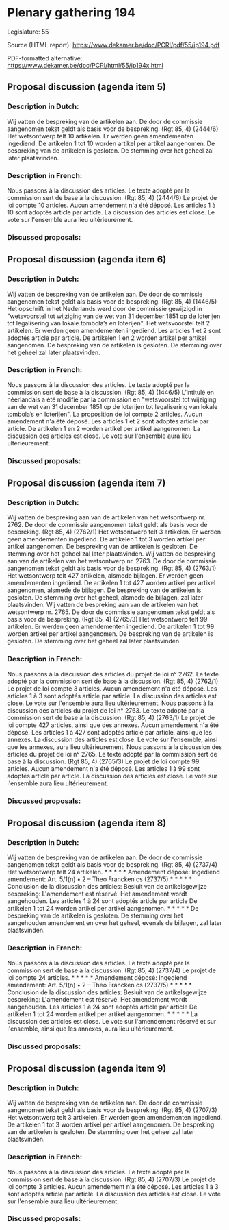 # Plenary gathering 194

Legislature: 55

Source (HTML report): https://www.dekamer.be/doc/PCRI/pdf/55/ip194.pdf

PDF-formatted alternative: https://www.dekamer.be/doc/PCRI/html/55/ip194x.html

## Proposal discussion (agenda item 5)

### Description in Dutch:

Wij vatten de bespreking van de artikelen aan. De door de commissie aangenomen tekst geldt als basis voor de bespreking. (Rgt 85, 4) (2444/6) Het wetsontwerp telt 10 artikelen. Er werden geen amendementen ingediend. De artikelen 1 tot 10 worden artikel per artikel aangenomen. De bespreking van de artikelen is gesloten. De stemming over het geheel zal later plaatsvinden.

### Description in French:

Nous passons à la discussion des articles. Le texte adopté par la commission sert de base à la discussion. (Rgt 85, 4) (2444/6) Le projet de loi compte 10 articles. Aucun amendement n'a été déposé. Les articles 1 à 10 sont adoptés article par article. La discussion des articles est close. Le vote sur l'ensemble aura lieu ultérieurement.



### Discussed proposals:

## Proposal discussion (agenda item 6)

### Description in Dutch:

Wij vatten de bespreking van de artikelen aan. De door de commissie aangenomen tekst geldt als basis voor de bespreking. (Rgt 85, 4) (1446/5) Het opschrift in het Nederlands werd door de commissie gewijzigd in "wetsvoorstel tot wijziging van de wet van 31 december 1851 op de loterijen tot legalisering van lokale tombola’s en loterijen". Het wetsvoorstel telt 2 artikelen. Er werden geen amendementen ingediend. Les articles 1 et 2 sont adoptés article par article. De artikelen 1 en 2 worden artikel per artikel aangenomen. De bespreking van de artikelen is gesloten. De stemming over het geheel zal later plaatsvinden.

### Description in French:

Nous passons à la discussion des articles. Le texte adopté par la commission sert de base à la discussion. (Rgt 85, 4) (1446/5) L’intitulé en néerlandais a été modifié par la commission en "wetsvoorstel tot wijziging van de wet van 31 december 1851 op de loterijen tot legalisering van lokale tombola’s en loterijen". La proposition de loi compte 2 articles. Aucun amendement n'a été déposé. Les articles 1 et 2 sont adoptés article par article. De artikelen 1 en 2 worden artikel per artikel aangenomen. La discussion des articles est close. Le vote sur l'ensemble aura lieu ultérieurement.



### Discussed proposals:

## Proposal discussion (agenda item 7)

### Description in Dutch:

Wij vatten de bespreking aan van de artikelen van het wetsontwerp nr. 2762. De door de commissie aangenomen tekst geldt als basis voor de bespreking. (Rgt 85, 4) (2762/1) Het wetsontwerp telt 3 artikelen. Er werden geen amendementen ingediend. De artikelen 1 tot 3 worden artikel per artikel aangenomen. De bespreking van de artikelen is gesloten. De stemming over het geheel zal later plaatsvinden. Wij vatten de bespreking aan van de artikelen van het wetsontwerp nr. 2763. De door de commissie aangenomen tekst geldt als basis voor de bespreking. (Rgt 85, 4) (2763/1) Het wetsontwerp telt 427 artikelen, alsmede bijlagen. Er werden geen amendementen ingediend. De artikelen 1 tot 427 worden artikel per artikel aangenomen, alsmede de bijlagen. De bespreking van de artikelen is gesloten. De stemming over het geheel, alsmede de bijlagen, zal later plaatsvinden. Wij vatten de bespreking aan van de artikelen van het wetsontwerp nr. 2765. De door de commissie aangenomen tekst geldt als basis voor de bespreking. (Rgt 85, 4) (2765/3) Het wetsontwerp telt 99 artikelen. Er werden geen amendementen ingediend. De artikelen 1 tot 99 worden artikel per artikel aangenomen. De bespreking van de artikelen is gesloten. De stemming over het geheel zal later plaatsvinden.

### Description in French:

Nous passons à la discussion des articles du projet de loi n° 2762. Le texte adopté par la commission sert de base à la discussion. (Rgt 85, 4) (2762/1) Le projet de loi compte 3 articles. Aucun amendement n'a été déposé. Les articles 1 à 3 sont adoptés article par article. La discussion des articles est close. Le vote sur l'ensemble aura lieu ultérieurement. Nous passons à la discussion des articles du projet de loi n° 2763. Le texte adopté par la commission sert de base à la discussion. (Rgt 85, 4) (2763/1) Le projet de loi compte 427 articles, ainsi que des annexes. Aucun amendement n'a été déposé. Les articles 1 à 427 sont adoptés article par article, ainsi que les annexes. La discussion des articles est close. Le vote sur l'ensemble, ainsi que les annexes, aura lieu ultérieurement. Nous passons à la discussion des articles du projet de loi n° 2765. Le texte adopté par la commission sert de base à la discussion. (Rgt 85, 4) (2765/3) Le projet de loi compte 99 articles. Aucun amendement n'a été déposé. Les articles 1 à 99 sont adoptés article par article. La discussion des articles est close. Le vote sur l'ensemble aura lieu ultérieurement.



### Discussed proposals:

## Proposal discussion (agenda item 8)

### Description in Dutch:

Wij vatten de bespreking van de artikelen aan. De door de commissie aangenomen tekst geldt als basis voor de bespreking. (Rgt 85, 4) (2737/4) Het wetsontwerp telt 24 artikelen. * * * * * Amendement déposé: Ingediend amendement: Art. 5/1(n) • 2 – Theo Francken cs (2737/5) * * * * * Conclusion de la discussion des articles: Besluit van de artikelsgewijze bespreking: L'amendement est réservé. Het amendement wordt aangehouden. Les articles 1 à 24 sont adoptés article par article De artikelen 1 tot 24 worden artikel per artikel aangenomen. * * * * * De bespreking van de artikelen is gesloten. De stemming over het aangehouden amendement en over het geheel, evenals de bijlagen, zal later plaatsvinden.

### Description in French:

Nous passons à la discussion des articles. Le texte adopté par la commission sert de base à la discussion. (Rgt 85, 4) (2737/4) Le projet de loi compte 24 articles. * * * * * Amendement déposé: Ingediend amendement: Art. 5/1(n) • 2 – Theo Francken cs (2737/5) * * * * * Conclusion de la discussion des articles: Besluit van de artikelsgewijze bespreking: L'amendement est réservé. Het amendement wordt aangehouden. Les articles 1 à 24 sont adoptés article par article De artikelen 1 tot 24 worden artikel per artikel aangenomen. * * * * * La discussion des articles est close. Le vote sur l'amendement réservé et sur l'ensemble, ainsi que les annexes, aura lieu ultérieurement.



### Discussed proposals:

## Proposal discussion (agenda item 9)

### Description in Dutch:

Wij vatten de bespreking van de artikelen aan. De door de commissie aangenomen tekst geldt als basis voor de bespreking. (Rgt 85, 4) (2707/3) Het wetsontwerp telt 3 artikelen. Er werden geen amendementen ingediend. De artikelen 1 tot 3 worden artikel per artikel aangenomen. De bespreking van de artikelen is gesloten. De stemming over het geheel zal later plaatsvinden.

### Description in French:

Nous passons à la discussion des articles. Le texte adopté par la commission sert de base à la discussion. (Rgt 85, 4) (2707/3) Le projet de loi compte 3 articles. Aucun amendement n'a été déposé. Les articles 1 à 3 sont adoptés article par article. La discussion des articles est close. Le vote sur l'ensemble aura lieu ultérieurement.



### Discussed proposals:

